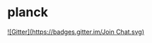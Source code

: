 # planck
[![Gitter](https://badges.gitter.im/Join Chat.svg)](https://gitter.im/spoeken/planck?utm_source=badge&utm_medium=badge&utm_campaign=pr-badge&utm_content=badge)